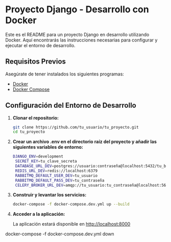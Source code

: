 # Proyecto Django - Desarrollo con Docker

Este es el README para un proyecto Django en desarrollo utilizando Docker. Aquí encontrarás las instrucciones necesarias para configurar y ejecutar el entorno de desarrollo.

## Requisitos Previos

Asegúrate de tener instalados los siguientes programas:

- [Docker](https://docs.docker.com/get-docker/)
- [Docker Compose](https://docs.docker.com/compose/install/)

## Configuración del Entorno de Desarrollo

1. **Clonar el repositorio:**

   ```bash
   git clone https://github.com/tu_usuario/tu_proyecto.git
   cd tu_proyecto

2. **Crear un archivo .env en el directorio raíz del proyecto y añadir las siguientes variables de entorno:**

   ```bash
   DJANGO_ENV=development
    SECRET_KEY=tu_clave_secreta
    DATABASE_URL_DEV=postgres://usuario:contraseña@localhost:5432/tu_base_de_datos
    REDIS_URL_DEV=redis://localhost:6379
    RABBITMQ_DEFAULT_USER_DEV=tu_usuario
    RABBITMQ_DEFAULT_PASS_DEV=tu_contraseña
    CELERY_BROKER_URL_DEV=amqp://tu_usuario:tu_contraseña@localhost:5672/

3. **Construir y levantar los servicios:**

   ```bash
   docker-compose -f docker-compose.dev.yml up --build

4. **Acceder a la aplicación:**

   La aplicación estará disponible en [http://localhost:8000](http://localhost:8000)


docker-compose -f docker-compose.dev.yml down
